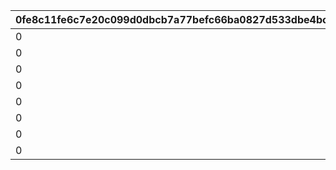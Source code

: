 |0fe8c11fe6c7e20c099d0dbcb7a77befc66ba0827d533dbe4bc584fc79fc6dc3|bfb7886b5885db11320d69e8e9b566a074ead961d5546fd2ae387680aaaa3475|c22a15fb663849c1c8f208370287711a281b13869efd8396f052ded81e67ee91|f6882c99a5612a03fa2321dfef0673e49a47752613d09d83d358604d335bc548|460eec1ad055eb4cbf287b4cbaf8670137009c0a9e5c9b4adcf5b8b8d9792b1e|4d0c492218cc8ad34c7d158d6a9cf4b908f46d07f00897c5046f3aa77c386910|9774ea5c7cc13256bc20e7835151b51f26d90ddef63a6ea9e587881a8d11acae|7443a7cd1e5b40cedb02695b2b6a6f79c130107d1e4b1e5d9345ae43500189c1|528604ab341ab7c3e92f5184d29cea22008a058dbe0885fd54bd18267cd1b7bb|fdc6c9ce7ac4833be9b2ae9988d718b63cb8b1ed750646684ebcfb739d2b98b0|8ee2bfa85c5e6dde5df2922ec3c6c3e1ad21bc0e401579e9b1329d56d262adc3|dad5d86e5f2a463aee95a9b30efd1dad03e61dfa0e022526c402e718cb4042b1|6a3563b5ab52394c216160128e64bc86a7c11767dd5c35103b662fd503f7d91d|69703cbdc9a9bf37abac5b861f7f2d10ee2849fc5cb85ad24d075f67131864dd|7c8b1f360e9837403308abd96f88f40bae933a05bee865d2d05b5b1c828127fc|aa3080557e0a51c8c29cdc059129a8657c0ca56a5d8304126ceff4cf73a14b22|
| --- | --- | --- | --- | --- | --- | --- | --- | --- | --- | --- | --- | --- | --- | --- | --- |
|0|0|0|1001201|91002|0|0|0|0|8|0|0|0|50|0|0|
|0|0|0|1001202|91002|0|0|0|0|8|0|0|0|50|0|0|
|0|0|0|1001203|91002|0|0|0|0|8|0|0|0|50|0|0|
|0|0|0|1001204|91002|0|0|0|0|8|0|0|0|100|0|0|
|0|0|0|2001201|91002|0|0|0|0|8|0|0|0|50|0|0|
|0|0|0|2001202|91002|0|0|0|0|8|0|0|0|50|0|0|
|0|0|0|2001203|91002|0|0|0|0|8|0|0|0|50|0|0|
|0|0|0|2001204|91002|0|0|0|0|8|0|0|0|100|0|0|